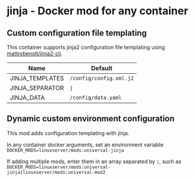 # jinja - Docker mod for any container

## Custom configuration file templating

This container supports jinja2 configuration file templating using [mattrobenolt/jinja2-cli](https://github.com/mattrobenolt/jinja2-cli).

| Name             | Default                    |
|------------------|----------------------------|
| JINJA_TEMPLATES  | `/config/config.xml.j2`    |
| JINJA_SEPARATOR  | `\|`                       |
| JINJA_DATA       | `/config/data.yaml`        |

## Dynamic custom environment configuration

This mod adds configuration templating with jinja.

In any container docker arguments, set an environment variable `DOCKER_MODS=linuxserver/mods:universal-jinja`

If adding multiple mods, enter them in an array separated by `|`, such as `DOCKER_MODS=linuxserver/mods:universal-jinja|linuxserver/mods:universal-mod2`
